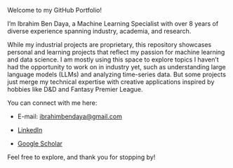 Welcome to my GitHub Portfolio!

I’m Ibrahim Ben Daya, a Machine Learning Specialist with over 8 years of diverse experience spanning industry, academia, and research.

While my industrial projects are proprietary, this repository showcases personal and learning projects that reflect my passion for machine learning and data science. I am mostly using this space to explore topics I haven’t had the opportunity to work on in industry yet, such as understanding large language models (LLMs) and analyzing time-series data. But some projects just merge my technical expertise with creative applications inspired by hobbies like D&D and Fantasy Premier League. 

You can connect with me here:

- E-mail: ibrahimbendaya@gmail.com

- [LinkedIn](https://www.linkedin.com/in/ibrahim-ben-daya-phd-4764a580/)

- [Google Scholar](https://scholar.google.com/citations?user=xYW8X_0AAAAJ&hl=en)

Feel free to explore, and thank you for stopping by!
